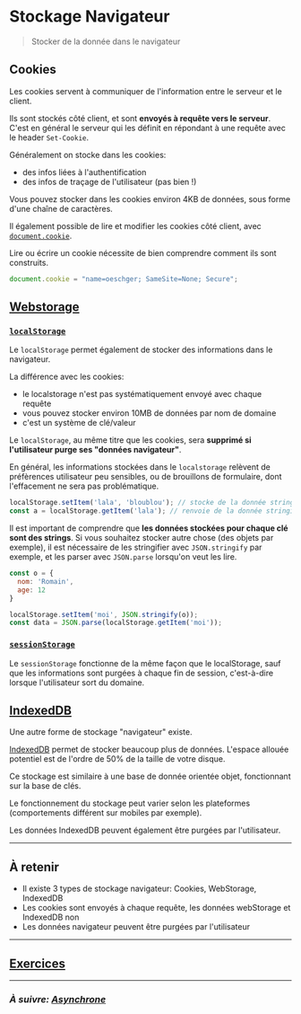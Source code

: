 # Stockage Navigateur

> Stocker de la donnée dans le navigateur

## Cookies

Les cookies servent à communiquer de l'information entre le serveur et le client.

Ils sont stockés côté client, et sont **envoyés à requête vers le serveur**. C'est en général le serveur qui les définit en répondant à une requête avec le header `Set-Cookie`.

Généralement on stocke dans les cookies:
- des infos liées à l'authentification
- des infos de traçage de l'utilisateur (pas bien !)

Vous pouvez stocker dans les cookies environ 4KB de données, sous forme d'une chaîne de caractères.

Il également possible de lire et modifier les cookies côté client, avec [`document.cookie`](https://developer.mozilla.org/en-US/docs/Web/API/Document/cookie).

Lire ou écrire un cookie nécessite de bien comprendre comment ils sont construits.

```js
document.cookie = "name=oeschger; SameSite=None; Secure";
```

## [Webstorage](https://developer.mozilla.org/fr/docs/Web/API/Web_Storage_API)

### [`localStorage`](https://developer.mozilla.org/fr/docs/Web/API/Window/localStorage)

Le `localStorage` permet également de stocker des informations dans le navigateur.

La différence avec les cookies:
- le localstorage n'est pas systématiquement envoyé avec chaque requête
- vous pouvez stocker environ 10MB de données par nom de domaine
- c'est un système de clé/valeur

Le `localStorage`, au même titre que les cookies, sera **supprimé si l'utilisateur purge ses "données navigateur"**.

En général, les informations stockées dans le `localstorage` relèvent de préfèrences utilisateur peu sensibles, ou de brouillons de formulaire, dont l'effacement ne sera pas problématique.

```js
localStorage.setItem('lala', 'bloublou'); // stocke de la donnée stringifiée
const a = localStorage.getItem('lala'); // renvoie de la donnée stringifiée
```

Il est important de comprendre que **les données stockées pour chaque clé sont des strings**. Si vous souhaitez stocker autre chose (des objets par exemple), il est nécessaire de les stringifier avec `JSON.stringify` par exemple, et les parser avec `JSON.parse` lorsqu'on veut les lire.

```js
const o = {
  nom: 'Romain',
  age: 12
}

localStorage.setItem('moi', JSON.stringify(o));
const data = JSON.parse(localStorage.getItem('moi'));
```

### [`sessionStorage`](https://developer.mozilla.org/fr/docs/Web/API/Window/sessionStorage)

Le `sessionStorage` fonctionne de la même façon que le localStorage, sauf que les informations sont purgées à chaque fin de session, c'est-à-dire lorsque l'utilisateur sort du domaine.

## [IndexedDB](https://developer.mozilla.org/fr/docs/Web/API/IndexedDB_API)

Une autre forme de stockage "navigateur" existe.

[IndexedDB](https://developer.mozilla.org/fr/docs/Web/API/IndexedDB_API) permet de stocker beaucoup plus de données. L'espace allouée potentiel est de l'ordre de 50% de la taille de votre disque.

Ce stockage est similaire à une base de donnée orientée objet, fonctionnant sur la base de clés.

Le fonctionnement du stockage peut varier selon les plateformes (comportements différent sur mobiles par exemple).

Les données IndexedDB peuvent également être purgées par l'utilisateur.

---

## À retenir

- Il existe 3 types de stockage navigateur: Cookies, WebStorage, IndexedDB
- Les cookies sont envoyés à chaque requête, les données webStorage et IndexedDB non
- Les données navigateur peuvent être purgées par l'utilisateur

---

## [Exercices](./index.md)

---

### _À suivre: [Asynchrone](../4_async/index.md)_
